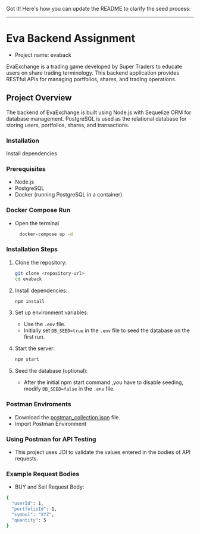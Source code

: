 Got it! Here's how you can update the README to clarify the seed process:

---

# Eva Backend Assignment
- Project name: evaback

EvaExchange is a trading game developed by Super Traders to educate users on share trading terminology. This backend application provides RESTful APIs for managing portfolios, shares, and trading operations.

## Project Overview

The backend of EvaExchange is built using Node.js with Sequelize ORM for database management. PostgreSQL is used as the relational database for storing users, portfolios, shares, and transactions.

### Installation
Install dependencies
### Prerequisites

- Node.js
- PostgreSQL
- Docker (running PostgreSQL in a container)
### Docker Compose Run
- Open the terminal
 ```bash
      docker-compose up -d
   ```


### Installation Steps


1. Clone the repository:
   ```bash
   git clone <repository-url>
   cd evaback
   ```

2. Install dependencies:
   ```bash
   npm install
   ```

3. Set up environment variables:
   - Use the  `.env` file.
   - Initially set `DB_SEED=true` in the `.env` file to seed the database on the first run.

4. Start the server:
   ```bash
   npm start
   ```

5. Seed the database (optional):
   - After the initial  npm start command ,you have to disable seeding, modify `DB_SEED=false` in the `.env` file.

### Postman Enviroments
   - Download the [postman_collection.json](./src/evabackend.postman_collection.json) file.
   - Import Postman Environment
### Using Postman for API Testing
   - This project uses JOI to validate the values entered in the bodies of API requests. 

### Example Request Bodies
- BUY and Sell Request Body:
```bash
{
  "userId": 1,
  "portfolioId": 1,
  "symbol": "XYZ",
  "quantity": 5
}
```





